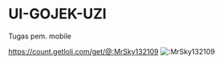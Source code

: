 # UI-GOJEK-UZI
 Tugas pem. mobile

 https://count.getloli.com/get/@:MrSky132109
<img src="https://count.getloli.com/get/@:MrSky132109" alt=":MrSky132109" />
